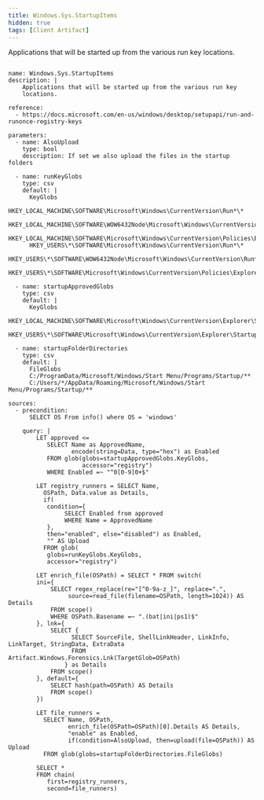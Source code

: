 ```yaml
---
title: Windows.Sys.StartupItems
hidden: true
tags: [Client Artifact]
---
```


Applications that will be started up from the various run key
locations.


<pre><code class="language-yaml">
name: Windows.Sys.StartupItems
description: |
    Applications that will be started up from the various run key
    locations.

reference:
  - https://docs.microsoft.com/en-us/windows/desktop/setupapi/run-and-runonce-registry-keys

parameters:
  - name: AlsoUpload
    type: bool
    description: If set we also upload the files in the startup folders

  - name: runKeyGlobs
    type: csv
    default: |
      KeyGlobs
      HKEY_LOCAL_MACHINE\SOFTWARE\Microsoft\Windows\CurrentVersion\Run*\*
      HKEY_LOCAL_MACHINE\SOFTWARE\WOW6432Node\Microsoft\Windows\CurrentVersion\Run*\*
      HKEY_LOCAL_MACHINE\SOFTWARE\Microsoft\Windows\CurrentVersion\Policies\Explorer\Run*\*
      HKEY_USERS\*\SOFTWARE\Microsoft\Windows\CurrentVersion\Run*\*
      HKEY_USERS\*\SOFTWARE\WOW6432Node\Microsoft\Windows\CurrentVersion\Run*\*
      HKEY_USERS\*\SOFTWARE\Microsoft\Windows\CurrentVersion\Policies\Explorer\Run*\*

  - name: startupApprovedGlobs
    type: csv
    default: |
      KeyGlobs
      HKEY_LOCAL_MACHINE\SOFTWARE\Microsoft\Windows\CurrentVersion\Explorer\StartupApproved\**
      HKEY_USERS\*\SOFTWARE\Microsoft\Windows\CurrentVersion\Explorer\StartupApproved\**

  - name: startupFolderDirectories
    type: csv
    default: |
      FileGlobs
      C:/ProgramData/Microsoft/Windows/Start Menu/Programs/Startup/**
      C:/Users/*/AppData/Roaming/Microsoft/Windows/Start Menu/Programs/Startup/**

sources:
  - precondition:
      SELECT OS From info() where OS = &#x27;windows&#x27;

    query: |
        LET approved &lt;=
           SELECT Name as ApprovedName,
                  encode(string=Data, type=&quot;hex&quot;) as Enabled
           FROM glob(globs=startupApprovedGlobs.KeyGlobs,
                     accessor=&quot;registry&quot;)
           WHERE Enabled =~ &quot;^0[0-9]0+$&quot;

        LET registry_runners = SELECT Name,
          OSPath, Data.value as Details,
          if(
           condition={
                SELECT Enabled from approved
                WHERE Name = ApprovedName
           },
           then=&quot;enabled&quot;, else=&quot;disabled&quot;) as Enabled,
           &quot;&quot; AS Upload
          FROM glob(
           globs=runKeyGlobs.KeyGlobs,
           accessor=&quot;registry&quot;)

        LET enrich_file(OSPath) = SELECT * FROM switch(
        ini={
            SELECT regex_replace(re=&quot;[^0-9a-z_]&quot;, replace=&quot;.&quot;,
                 source=read_file(filename=OSPath, length=1024)) AS Details
            FROM scope()
            WHERE OSPath.Basename =~ &quot;.(bat|ini|ps1)$&quot;
        }, lnk={
            SELECT { 
                  SELECT SourceFile, ShellLinkHeader, LinkInfo, LinkTarget, StringData, ExtraData 
                  FROM Artifact.Windows.Forensics.Lnk(TargetGlob=OSPath)
                } as Details
            FROM scope()
        }, default={
            SELECT hash(path=OSPath) AS Details
            FROM scope()
        })

        LET file_runners =
          SELECT Name, OSPath,
                 enrich_file(OSPath=OSPath)[0].Details AS Details,
                 &quot;enable&quot; as Enabled,
                 if(condition=AlsoUpload, then=upload(file=OSPath)) AS Upload
          FROM glob(globs=startupFolderDirectories.FileGlobs)

        SELECT *
        FROM chain(
           first=registry_runners,
           second=file_runners)

</code></pre>


